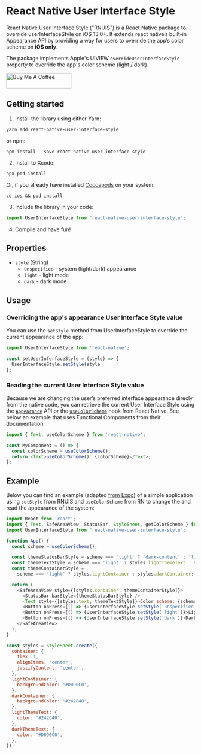 # React Native User Interface Style
React Native User Interface Style ("RNUIS") is a React Native package to override userInterfaceStyle on iOS 13.0+. It extends react native’s built-in Appearance API by providing a way for users to override the app’s color scheme on **iOS only**.

The package implements Apple's UIVIEW `overrideUserInterfaceStyle` property to override the app's color scheme (light / dark).

<a href="https://buymeacoffee.com/signofactory" target="_blank"><img src="https://cdn.buymeacoffee.com/buttons/default-orange.png" alt="Buy Me A Coffee" height="41" width="174"></a>

## Getting started
1. Install the library using either Yarn:

```
yarn add react-native-user-interface-style
```
or npm:
```
npm install --save react-native-user-interface-style
```

2. Install to Xcode:

```
npx pod-install
```
Or, if you already have installed [Cocoapods](https://cocoapods.org/) on your system:
```
cd ios && pod install
```

3. Include the library in your code:

```javascript
import UserInterfaceStyle from "react-native-user-interface-style";
```

4. Compile and have fun!

## Properties
- `style` (String)
  - `unspecified` - system (light/dark) appearance
  - `light` - light mode
  - `dark` - dark mode

## Usage
### Overriding the app's appearance User Interface Style value
You can use the `setStyle` method from UserInterfaceStyle to override the current appearance of the app:
```javascript
import UserInterfaceStyle from 'react-native';

const setUserInferfaceStyle = (style) => {
  UserInterfaceStyle.setStyle(style
};
```

### Reading the current User Interface Style value
Because we are changing the user’s preferred interface appearance direcly from the native code, you can retrieve the current User Interface Style using the [`Appearance`](https://reactnative.dev/docs/appearance) API or the [`useColorScheme`](https://reactnative.dev/docs/usecolorscheme) hook from React Native. See below an example that uses Functional Components from their documentation:
```javascript
import { Text, useColorScheme } from 'react-native';

const MyComponent = () => {
  const colorScheme = useColorScheme();
  return <Text>useColorScheme(): {colorScheme}</Text>;
};
```

## Example
Below you can find an example (adapted [from Expo](https://docs.expo.io/versions/latest/sdk/appearance/)) of a simple application using `setStyle` from RNUIS and `useColorScheme` from RN to change the and read the appearance of the system:
```javascript
import React from 'react';
import { Text, SafeAreaView, StatusBar, StyleSheet, getColorScheme } from 'react-native';
import UserInterfaceStyle from "react-native-user-interface-style";

function App() {
  const scheme = useColorScheme();

  const themeStatusBarStyle = scheme === 'light' ? 'dark-content' : 'light-content';
  const themeTextStyle = scheme === 'light' ? styles.lightThemeText : styles.darkThemeText;
  const themeContainerStyle =
    scheme === 'light' ? styles.lightContainer : styles.darkContainer;

  return (
    <SafeAreaView style={[styles.container, themeContainerStyle]}>
      <StatusBar barStyle={themeStatusBarStyle} />
      <Text style={[styles.text, themeTextStyle]}>Color scheme: {scheme}</Text>
      <Button onPress={() => {UserInterfaceStyle.setStyle('unspecified')}}>System</Button>
      <Button onPress={() => {UserInterfaceStyle.setStyle('light')}>Light</Button>
      <Button onPress={() => {UserInterfaceStyle.setStyle('dark')}>Dark</Button>
    </SafeAreaView>
  );
}

const styles = StyleSheet.create({
  container: {
    flex: 1,
    alignItems: 'center',
    justifyContent: 'center',
  },
  lightContainer: {
    backgroundColor: '#D0D0C0',
  },
  darkContainer: {
    backgroundColor: '#242C40',
  },
  lightThemeText: {
    color: '#242C40',
  },
  darkThemeText: {
    color: '#D0D0C0',
  },
});
```
